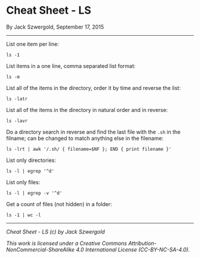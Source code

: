 # Cheat Sheet - LS

By Jack Szwergold, September 17, 2015

***

List one item per line:

    ls -1

List items in a one line, comma separated list format:

    ls -m

List all of the items in the directory, order it by time and reverse the list:

    ls -latr

List all of the items in the directory in natural order and in reverse:

    ls -lavr

Do a directory search in reverse and find the last file with the `.sh` in the filname; can be changed to match anything else in the filename:

    ls -lrt | awk '/.sh/ { filename=$NF }; END { print filename }'

List only directories:

    ls -l | egrep '^d'

List only files:

    ls -l | egrep -v '^d'

Get a count of files (not hidden) in a folder:

    ls -1 | wc -l

***

*Cheat Sheet - LS (c) by Jack Szwergold*

*This work is licensed under a Creative Commons Attribution-NonCommercial-ShareAlike 4.0 International License (CC-BY-NC-SA-4.0).*